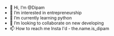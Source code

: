 - 👋 Hi, I’m @Dipam
- 👀 I’m interested in entrepreneurship
- 🌱 I’m currently learning python
- 💞️ I’m looking to collaborate on new developing
- 📫 How to reach me Insta I'd - the.name.is_dipam
<!---
Dj-group789/Dj-group789 is a ✨ special ✨ repository because its `README.md` (this file) appears on your GitHub profile.
You can click the Preview link to take a look at your changes.
--->
